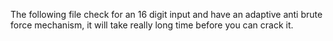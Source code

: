 The following file check for an 16 digit input and have an adaptive anti brute force mechanism, it will take really long time before you can crack it.
